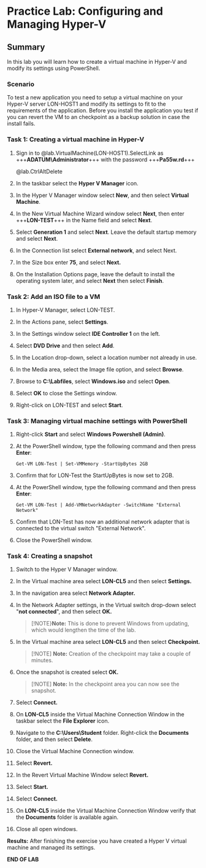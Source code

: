 # Practice Lab: Configuring and Managing Hyper-V

## Summary

In this lab you will learn how to create a virtual machine in Hyper-V and modify
its settings using PowerShell.


### Scenario

To test a new application you need to setup a virtual machine on your Hyper-V
server LON-HOST1 and modify its settings to fit to the requirements of the
application. Before you install the application you test if you can revert the
VM to an checkpoint as a backup solution in case the install fails.

 

### Task 1: Creating a virtual machine in Hyper-V

1.  Sign in to @lab.VirtualMachine(LON-HOST1).SelectLink as +++**ADATUM\\Administrator**+++ with the password
    +++**Pa55w.rd**+++
    
    @lab.CtrlAltDelete

2.  In the taskbar select the **Hyper V Manager** icon.

3.  In the Hyper V Manager window select **New**, and then select **Virtual
Machine**.

4.  In the New Virtual Machine Wizard window select **Next**, then enter
+++**LON-TEST**+++ in the Name field and select **Next**.

5.  Select **Generation 1** and select **Next**. Leave the default startup
memory and select **Next**.  

6. In the Connection list select **External network**, and select Next.

7.  In the Size box enter **75**, and select **Next.**

8.  On the Installation Options page, leave the default to install the operating
system later, and select **Next** then select **Finish**.

 

### Task 2: Add an ISO file to a VM

1.  In Hyper-V Manager, select LON-TEST.

2.  In the Actions pane, select **Settings**.

3.  In the Settings window select **IDE Controller 1** on the left.

4.  Select **DVD Drive** and then select **Add**.

5.  In the Location drop-down, select a location number not already in use.

6.  In the Media area, select the Image file option, and select **Browse**.

7.  Browse to **C:\\Labfiles**, select **Windows.iso** and select **Open**.

8.  Select **OK** to close the Settings window.

9.  Right-click on LON-TEST and select **Start**.

    

### Task 3: Managing virtual machine settings with PowerShell

1.  Right-click **Start** and select **Windows Powershell (Admin)**.

2.  At the PowerShell window, type the following command and then press
**Enter**:

    ```
    Get-VM LON-Test | Set-VMMemory -StartUpBytes 2GB
    ```

1.  Confirm that for LON-Test the StartUpBytes is now set to 2GB.

2.  At the PowerShell window, type the following command and then press
**Enter**:

    ```
    Get-VM LON-Test | Add-VMNetworkAdapter -SwitchName "External Network"
    ```

1.  Confirm that LON-Test has now an additional network adapter that is
connected to the virtual switch "External Network".

2.  Close the PowerShell window.

 

### Task 4: Creating a snapshot

1.  Switch to the Hyper V Manager window.

2.  In the Virtual machine area select **LON-CL5** and then select **Settings.**

3.  In the navigation area select **Network Adapter.**

4.  In the Network Adapter settings, in the Virtual switch drop-down select
"**not connected**", and then select **OK.**  

    >[!NOTE}**Note:** This is done to prevent Windows from updating, which would
lengthen the time of the lab.

5.  In the Virtual machine area select **LON-CL5** and then select
**Checkpoint.**  


    >[!NOTE] **Note:** Creation of the checkpoint may take a couple of minutes.

6.  Once the snapshot is created select **OK.**  

    >[!NOTE] **Note:** In the checkpoint area you can now see the snapshot.

7.  Select **Connect.**

8.  On **LON-CL5** inside the Virtual Machine Connection Window in the taskbar
select the **File Explorer** icon.

9.  Navigate to the **C:\\Users\\Student** folder. Right-click the **Documents**
folder, and then select **Delete**.

10. Close the Virtual Machine Connection window.

11. Select **Revert.**

12. In the Revert Virtual Machine Window select **Revert.**

13. Select **Start.**

14. Select **Connect.**

15. On **LON-CL5** inside the Virtual Machine Connection Window verify that the
**Documents** folder is available again.

16. Close all open windows.

 

**Results:** After finishing the exercise you have created a Hyper V virtual
machine and managed its settings.

**END OF LAB**
